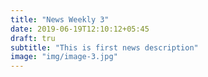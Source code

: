 ```yaml
---
title: "News Weekly 3"
date: 2019-06-19T12:10:12+05:45
draft: tru
subtitle: "This is first news description"
image: "img/image-3.jpg"
---
```

